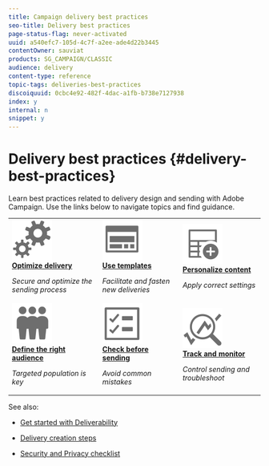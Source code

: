 ```yaml
---
title: Campaign delivery best practices
seo-title: Delivery best practices
page-status-flag: never-activated
uuid: a540efc7-105d-4c7f-a2ee-ade4d22b3445
contentOwner: sauviat
products: SG_CAMPAIGN/CLASSIC
audience: delivery
content-type: reference
topic-tags: deliveries-best-practices
discoiquuid: 0cbc4e92-482f-4dac-a1fb-b738e7127938
index: y
internal: n
snippet: y
---
```


# Delivery best practices {#delivery-best-practices}

Learn best practices related to delivery design and sending with Adobe Campaign. Use the links below to navigate topics and find guidance.

<table>
<tr>
  <td>
    <a href="optimize-delivery.md">
      <img alt="Optimize" src="assets/do-not-localize/optimize.svg"/>
    </a>
    <div>
      <a href="optimize-delivery.md">
    <strong>Optimize delivery</strong>
    </a>
    </div>
    <p>
    <em>Secure and optimize the sending process</em>
    <p>
  </td>
   <td>
    <a href="use-templates.md">
      <img alt="Templates" src="assets/do-not-localize/design.svg"/>
    </a>
    <div>
      <a href="use-templates.md">
    <strong>Use templates</strong>
    </a>
    </div>
    <p>
    <em>Facilitate and fasten new deliveries</em>
    <p>
  </td>
  <td>
    <a href="design-and-personalize.md">
      <img alt="Design" src="assets/do-not-localize/custom.svg"/>
    </a>
    <div>
      <a href="design-and-personalize.md">
    <strong>Personalize content</strong>
    </a>
    </div>
    <p>
    <em>Apply correct settings</em>
    <p>
  </td>
</tr>
<tr>
  <td>
    <a href="define-the-right-audience.md">
      <img alt="Target" src="assets/do-not-localize/profiles.svg"/>
    </a>
    <div>
      <a href="define-the-right-audience.md">
    <strong>Define the right audience</strong>
    </a>
    </div>
    <p>
    <em>Targeted population is key</em>
    <p>
  </td>
   <td>
    <a href="check-before-sending.md">
      <img alt="Check" src="assets/do-not-localize/start.svg"/>
    </a>
    <div>
      <a href="check-before-sending.md">
    <strong>Check before sending</strong>
    </a>
    </div>
    <p>
    <em>Avoid common mistakes</em>
    <p>
  </td>
  <td>
    <a href="track-and-monitor.md">
      <img alt="Optimize" src="assets/do-not-localize/troubleshoot.svg"/>
    </a>
    <div>
      <a href="track-and-monitor.md">
    <strong>Track and monitor</strong>
    </a>
    </div>
    <p>
    <em>Control sending and troubleshoot</em>
    <p>
  </td>
</tr>
</table>

See also:

* [Get started with Deliverability](../../delivery/using/about-deliverability.md)

* [Delivery creation steps](../../delivery/using/steps-about-delivery-creation-steps.md)

* [Security and Privacy checklist](https://helpx.adobe.com/campaign/kb/acc-security.html)
